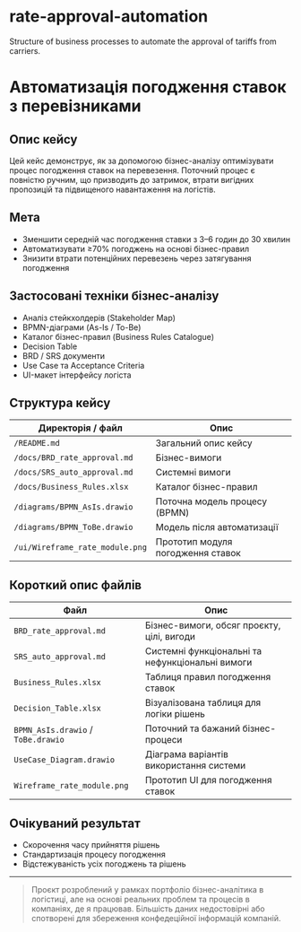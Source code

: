 # rate-approval-automation
Structure of business processes to automate the approval of tariffs from carriers.

# Автоматизація погодження ставок з перевізниками

## Опис кейсу

Цей кейс демонструє, як за допомогою бізнес-аналізу оптимізувати процес погодження ставок на перевезення. Поточний процес є повністю ручним, що призводить до затримок, втрати вигідних пропозицій та підвищеного навантаження на логістів.

## Мета

- Зменшити середній час погодження ставки з 3–6 годин до 30 хвилин
- Автоматизувати ≥70% погоджень на основі бізнес-правил
- Знизити втрати потенційних перевезень через затягування погодження

## Застосовані техніки бізнес-аналізу

- Аналіз стейкхолдерів (Stakeholder Map)
- BPMN-діаграми (As-Is / To-Be)
- Каталог бізнес-правил (Business Rules Catalogue)
- Decision Table
- BRD / SRS документи
- Use Case та Acceptance Criteria
- UI-макет інтерфейсу логіста

## Структура кейсу

| Директорія / файл                 | Опис                             |
|----------------------------------|----------------------------------|
| `/README.md`                     | Загальний опис кейсу             |
| `/docs/BRD_rate_approval.md`     | Бізнес-вимоги                    |
| `/docs/SRS_auto_approval.md`     | Системні вимоги                  |
| `/docs/Business_Rules.xlsx`      | Каталог бізнес-правил            |
| `/diagrams/BPMN_AsIs.drawio`     | Поточна модель процесу (BPMN)    |
| `/diagrams/BPMN_ToBe.drawio`     | Модель після автоматизації       |
| `/ui/Wireframe_rate_module.png`  | Прототип модуля погодження ставок|


## Короткий опис файлів

| Файл                                | Опис                                                                 |
|-------------------------------------|----------------------------------------------------------------------|
| `BRD_rate_approval.md`              | Бізнес-вимоги, обсяг проєкту, цілі, вигоди                          |
| `SRS_auto_approval.md`              | Системні функціональні та нефункціональні вимоги                    |
| `Business_Rules.xlsx`               | Таблиця правил погодження ставок                                    |
| `Decision_Table.xlsx`                | Візуалізована таблиця для логіки рішень                             |
| `BPMN_AsIs.drawio` / `ToBe.drawio`  | Поточний та бажаний бізнес-процеси                                  |
| `UseCase_Diagram.drawio`            | Діаграма варіантів використання системи                             |
| `Wireframe_rate_module.png`         | Прототип UI для погодження ставок                                   |

## Очікуваний результат

- Скорочення часу прийняття рішень
- Стандартизація процесу погодження
- Відстежуваність усіх погоджень та рішень

---

> Проєкт розроблений у рамках портфоліо бізнес-аналітика в логістиці, але на основі реальних проблем та процесів в компаніях, де я працював. Більшість даних недостовірні або спотворені для збереження конфедеційної інформацій компаній.
